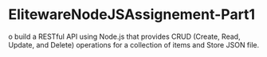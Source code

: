 # ElitewareNodeJSAssignement-Part1
o build a RESTful API using Node.js that provides CRUD (Create, Read, Update, and Delete) operations for a collection of items and Store JSON file.
